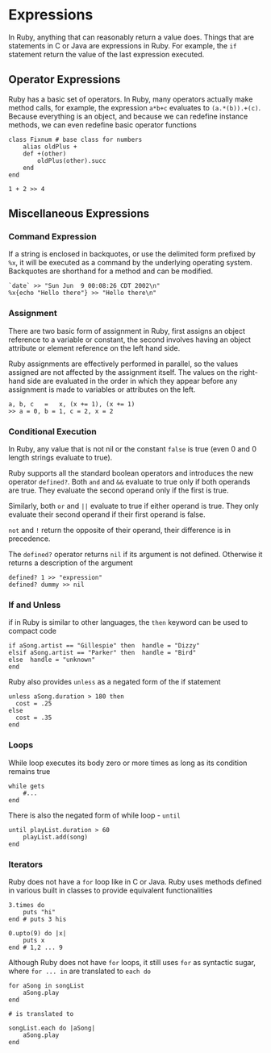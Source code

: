 # Expressions
In Ruby, anything that can reasonably return a value does. Things that are statements in C or Java are expressions in Ruby. For example, the `if` statement return the value of the last expression executed.

## Operator Expressions
Ruby has a basic set of operators. In Ruby, many operators actually make method calls, for example, the expression `a*b+c` evaluates to `(a.*(b)).+(c)`. Because everything is an object, and because we can redefine instance methods, we can even redefine basic operator functions

```
class Fixnum # base class for numbers
	alias oldPlus +
	def +(other)
		oldPlus(other).succ
	end
end

1 + 2 >> 4
```

## Miscellaneous Expressions
### Command Expression
If a string is enclosed in backquotes, or use the delimited form prefixed by `%x`, it will be executed as a command by the underlying operating system. Backquotes are shorthand for a method and can be modified.

```
`date` >> "Sun Jun  9 00:08:26 CDT 2002\n"
%x{echo "Hello there"} >> "Hello there\n"
```

### Assignment
There are two basic form of assignment in Ruby, first assigns an object reference to a variable or constant, the second involves having an object attribute or element reference on the left hand side.

Ruby assignments are effectively performed in parallel, so the values assigned are not affected by the assignment itself. The values on the right-hand side are evaluated in the order in which they appear before any assignment is made to variables or attributes on the left.

```
a, b, c   =   x, (x += 1), (x += 1)
>> a = 0, b = 1, c = 2, x = 2
```

### Conditional Execution
In Ruby,  any value that is not nil or the constant `false` is true (even 0 and 0 length strings evaluate to true).

Ruby supports all the standard boolean operators and introduces the new operator `defined?`. Both `and` and `&&` evaluate to true only if both operands are true. They evaluate the second operand only if the first is true.

Similarly, both `or` and `||` evaluate to true if either operand is true. They only evaluate their second operand if their first operand is false.

`not` and `!` return the opposite of their operand, their difference is in precedence.

The `defined?` operator returns `nil` if its argument is not defined. Otherwise it returns a description of the argument

```
defined? 1 >> "expression"
defined? dummy >> nil
```

### If and Unless
if in Ruby is similar to other languages, the `then` keyword can be used to compact code

```
if aSong.artist == "Gillespie" then  handle = "Dizzy"
elsif aSong.artist == "Parker" then  handle = "Bird"
else  handle = "unknown"
end
```

Ruby also provides `unless` as a negated form of the if statement

```
unless aSong.duration > 180 then
  cost = .25
else
  cost = .35
end
```

### Loops
While loop executes its body zero or more times as long as its condition remains true

```
while gets
	#...
end
```

There is also the negated form of while loop - `until`

```
until playList.duration > 60
	playList.add(song)
end
```

### Iterators
Ruby does not have a `for` loop like in C or Java. Ruby uses methods defined in various built in classes to provide equivalent functionalities

```
3.times do
	puts "hi"
end # puts 3 his

0.upto(9) do |x|
	puts x
end # 1,2 ... 9
```

Although Ruby does not have `for` loops, it still uses `for` as syntactic sugar, where `for ... in` are translated to `each do`

```
for aSong in songList
	aSong.play
end 

# is translated to

songList.each do |aSong|
	aSong.play
end
```

